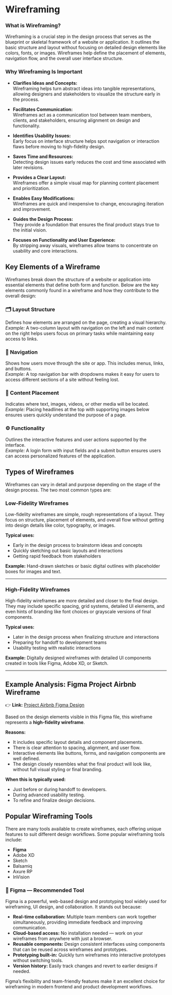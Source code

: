 # Wireframing

### What is Wireframing?

Wireframing is a crucial step in the design process that serves as the blueprint or skeletal framework of a website or application. It outlines the basic structure and layout without focusing on detailed design elements like colors, fonts, or images. Wireframes help define the placement of elements, navigation flow, and the overall user interface structure.

### Why Wireframing Is Important

- **Clarifies Ideas and Concepts:**  
  Wireframing helps turn abstract ideas into tangible representations, allowing designers and stakeholders to visualize the structure early in the process.

- **Facilitates Communication:**  
  Wireframes act as a communication tool between team members, clients, and stakeholders, ensuring alignment on design and functionality.

- **Identifies Usability Issues:**  
  Early focus on interface structure helps spot navigation or interaction flaws before moving to high-fidelity design.

- **Saves Time and Resources:**  
  Detecting design issues early reduces the cost and time associated with later revisions.

- **Provides a Clear Layout:**  
  Wireframes offer a simple visual map for planning content placement and prioritization.

- **Enables Easy Modifications:**  
  Wireframes are quick and inexpensive to change, encouraging iteration and improvement.

- **Guides the Design Process:**  
  They provide a foundation that ensures the final product stays true to the initial vision.

- **Focuses on Functionality and User Experience:**  
  By stripping away visuals, wireframes allow teams to concentrate on usability and core interactions.

## Key Elements of a Wireframe

Wireframes break down the structure of a website or application into essential elements that define both form and function. Below are the key elements commonly found in a wireframe and how they contribute to the overall design:

### 🗂️ Layout Structure
Defines how elements are arranged on the page, creating a visual hierarchy.  
*Example:* A two-column layout with navigation on the left and main content on the right helps users focus on primary tasks while maintaining easy access to links.

### 🔗 Navigation
Shows how users move through the site or app. This includes menus, links, and buttons.  
*Example:* A top navigation bar with dropdowns makes it easy for users to access different sections of a site without feeling lost.

### 📄 Content Placement
Indicates where text, images, videos, or other media will be located.  
*Example:* Placing headlines at the top with supporting images below ensures users quickly understand the purpose of a page.

### ⚙️ Functionality
Outlines the interactive features and user actions supported by the interface.  
*Example:* A login form with input fields and a submit button ensures users can access personalized features of the application.

## Types of Wireframes

Wireframes can vary in detail and purpose depending on the stage of the design process. The two most common types are:

### Low-Fidelity Wireframes

Low-fidelity wireframes are simple, rough representations of a layout. They focus on structure, placement of elements, and overall flow without getting into design details like color, typography, or images.

**Typical uses:**
- Early in the design process to brainstorm ideas and concepts
- Quickly sketching out basic layouts and interactions
- Getting rapid feedback from stakeholders

**Example:** Hand-drawn sketches or basic digital outlines with placeholder boxes for images and text.

---

### High-Fidelity Wireframes

High-fidelity wireframes are more detailed and closer to the final design. They may include specific spacing, grid systems, detailed UI elements, and even hints of branding like font choices or grayscale versions of final components.

**Typical uses:**
- Later in the design process when finalizing structure and interactions
- Preparing for handoff to development teams
- Usability testing with realistic interactions

**Example:** Digitally designed wireframes with detailed UI components created in tools like Figma, Adobe XD, or Sketch.

---

## Example Analysis: Figma Project Airbnb Wireframe

👉 **Link:** [Project Airbnb Figma Design](https://www.figma.com/design/E2BRqdPcKkrnX6hLGPto8Z/Project-Airbnb?node-id=1-2&p=f&t=jOfpniG5HJTkcwuH-0)

Based on the design elements visible in this Figma file, this wireframe represents a **high-fidelity wireframe**.

**Reasons:**
- It includes specific layout details and component placements.
- There is clear attention to spacing, alignment, and user flow.
- Interactive elements like buttons, forms, and navigation components are well defined.
- The design closely resembles what the final product will look like, without full visual styling or final branding.

**When this is typically used:**  
- Just before or during handoff to developers.
- During advanced usability testing.
- To refine and finalize design decisions.

## Popular Wireframing Tools

There are many tools available to create wireframes, each offering unique features to suit different design workflows. Some popular wireframing tools include:

- **Figma**
- Adobe XD
- Sketch
- Balsamiq
- Axure RP
- InVision

### 🌟 Figma — Recommended Tool

Figma is a powerful, web-based design and prototyping tool widely used for wireframing, UI design, and collaboration. It stands out because:

- **Real-time collaboration:** Multiple team members can work together simultaneously, providing immediate feedback and improving communication.
- **Cloud-based access:** No installation needed — work on your wireframes from anywhere with just a browser.
- **Reusable components:** Design consistent interfaces using components that can be reused across wireframes and prototypes.
- **Prototyping built-in:** Quickly turn wireframes into interactive prototypes without switching tools.
- **Version history:** Easily track changes and revert to earlier designs if needed.

Figma’s flexibility and team-friendly features make it an excellent choice for wireframing in modern frontend and product development workflows.
